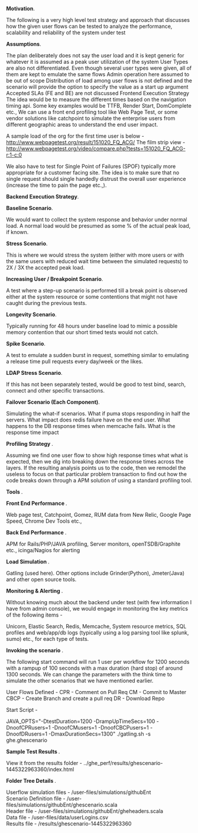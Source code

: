 <p><b>Motivation</b>.</p>

The following is a very high level test strategy and approach that discusses how the given user flows can be tested to analyze the performance, scalability and reliability of the system under test


<p><b>Assumptions</b>.</p>

The plan deliberately does not say the user load and it is kept generic for whatever it is assumed as a peak user utilization of the system
User Types are also not differentiated. Even though several user types were given, all of them are kept to emulate the same flows
Admin operation here assumed to be out of scope
Distribution of load among user flows is not defined and the scenario will provide the option to specify the value as a start up argument
Accepted SLAs (FE and BE) are not discussed
Frontend Execution Strategy The idea would be to measure the different times based on the navigation timing api. Some key examples would be TTFB, Render Start, DomComplete etc., We can use a front end profiling tool like Web Page Test, or some vendor solutions like catchpoint to simulate the enterprise users from different geographic areas to understand the end user impact.

A sample load of the org for the first time user is below - http://www.webpagetest.org/result/151020_FQ_ACG/ The film strip view - http://www.webpagetest.org/video/compare.php?tests=151020_FQ_ACG-r:1-c:0

We also have to test for Single Point of Failures (SPOF) typically more appropriate for a customer facing site. The idea is to make sure that no single request should single handedly distrust the overall user experience (increase the time to pain the page etc.,).

<p><b>Backend Execution Strategy</b>.</p>

<p><b>Baseline Scenario</b>.</p>
We would want to collect the system response and behavior under normal load. A normal load would be presumed as some % of the actual peak load, if known.

<p><b>Stress Scenario</b>.</p>
This is where we would stress the system (either with more users or with the same users with reduced wait time between the simulated requests) to 2X / 3X the accepted peak load.

<p><b>Increasing User / Breakpoint Scenario</b>.</p>
A test where a step-up scenario is performed till a break point is observed either at the system resource or some contentions that might not have caught during the previous tests.

<p><b>Longevity Scenario</b>.</p>
Typically running for 48 hours under baseline load to mimic a possible memory contention that our short timed tests would not catch.

<p><b>Spike Scenario</b>.</p>
A test to emulate a sudden burst in request, something similar to emulating a release time pull requests every day/week or the likes.

<p><b>LDAP Stress Scenario</b>.</p>
If this has not been separately tested, would be good to test bind, search, connect and other specific transactions.

<p><b>Failover Scenario (Each Component)</b>.</p>
Simulating the what-if scenarios. What if puma stops responding in half the servers. What impact does redis failure have on the end user. What happens to the DB response times when memcache fails. What is the response time impact

<p><b>Profiling Strategy </b>.</p> 

Assuming we find one user flow to show high response times what what is expected, then we dig into breaking down the response times across the layers. If the resulting analysis points us to the code, then we remodel the useless to focus on that particular problem transaction to find out how the code breaks down through a APM solution of using a standard profiling tool.

<p><b>Tools </b>.</p>

<p><b>Front End Performance </b>.</p>
Web page test, Catchpoint, Gomez, RUM data from New Relic, Google Page Speed, Chrome Dev Tools etc.,

<p><b>Back End Performance </b>.</p>
APM for Rails/PHP/JAVA profiling, Server monitors, openTSDB/Graphite etc., icinga/Nagios for alerting

<p><b>Load Simulation </b>.</p>
Gatling (used here). Other options include Grinder(Python), Jmeter(Java) and other open source tools.

<p><b>Monitoring & Alerting </b>.</p>
Without knowing much about the backend under test (with few information I have from admin console), we would engage in monitoring the key metrics of the following items - 

Unicorn, Elastic Search, Redis, Memcache, System resource metrics, SQL profiles and web/app/db logs (typically using a log parsing tool like splunk, sumo)  etc., for each type of tests.  


<p><b>Invoking the scenario </b>.</p>

The following start command will run 1 user per workflow for 1200 seconds with a rampup of 100 seconds with a max duration (hard stop) of around 1300 seconds.  We can change the parameters with the think time to simulate the other scenarios that we have mentioned earlier.  

User Flows Defined - 
	CPR - Comment on Pull Req
	CM - Commit to Master
	CBCP - Create Branch and create a pull req
	DR - Download Repo
	
Start Script - 

JAVA_OPTS="-DtestDuration=1200 -DrampUpTimeSecs=100 -DnoofCPRusers=1 -DnoofCMusers=1 -DnoofCBCPusers=1 -DnoofDRusers=1 -DmaxDurationSecs=1300" ./gatling.sh -s ghe.ghescenario

<p><b>Sample Test Results </b>.</p>

View it from the results folder - ../ghe_perf/results/ghescenario-1445322963360/index.html

<p><b>Folder Tree Details </b>.</p>

Userflow simulation files - /user-files/simulations/githubEnt    <br>
Scenario Definition file -  /user-files/simulations/githubEnt/ghescenario.scala  <br>
Header file - /user-files/simulations/githubEnt/gheheaders.scala  <br>
Data file - /user-files/data/userLogins.csv  <br>
Results file - /results/ghescenario-1445322963360
